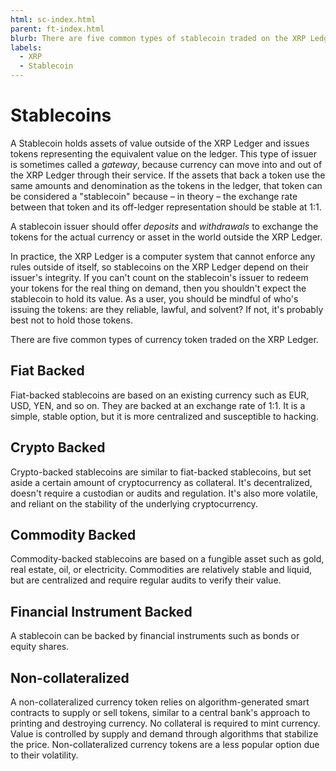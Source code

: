 ```yaml
---
html: sc-index.html
parent: ft-index.html
blurb: There are five common types of stablecoin traded on the XRP Ledger.
labels:
  - XRP
  - Stablecoin
---
```

# Stablecoins

A Stablecoin holds assets of value outside of the XRP Ledger and issues tokens representing the equivalent value on the ledger. This type of issuer is sometimes called a _gateway_, because currency can move into and out of the XRP Ledger through their service. If the assets that back a token use the same amounts and denomination as the tokens in the ledger, that token can be considered a "stablecoin" because – in theory – the exchange rate between that token and its off-ledger representation should be stable at 1:1.

A stablecoin issuer should offer _deposits_ and _withdrawals_ to exchange the tokens for the actual currency or asset in the world outside the XRP Ledger.

In practice, the XRP Ledger is a computer system that cannot enforce any rules outside of itself, so stablecoins on the XRP Ledger depend on their issuer's integrity. If you can't count on the stablecoin's issuer to redeem your tokens for the real thing on demand, then you shouldn't expect the stablecoin to hold its value. As a user, you should be mindful of who's issuing the tokens: are they reliable, lawful, and solvent? If not, it's probably best not to hold those tokens.

There are five common types of currency token traded on the XRP Ledger.

## Fiat Backed

Fiat-backed stablecoins are based on an existing currency such as EUR, USD, YEN, and so on. They are backed at an exchange rate of 1:1. It is a simple, stable option, but it is more centralized and susceptible to hacking.

## Crypto Backed

Crypto-backed stablecoins are similar to fiat-backed stablecoins, but set aside a certain amount of cryptocurrency as collateral. It's decentralized, doesn't require a custodian or audits and regulation. It's also more volatile, and reliant on the stability of the underlying cryptocurrency.

## Commodity Backed

Commodity-backed stablecoins are based on a fungible asset such as gold, real estate, oil,  or electricity. Commodities are relatively stable and liquid, but are centralized and require regular audits to verify their value.

## Financial Instrument Backed

A stablecoin can be backed by financial instruments such as bonds or equity shares.

## Non-collateralized

A non-collateralized currency token relies on algorithm-generated smart contracts to supply or sell tokens, similar to a central bank's approach to printing and destroying currency. No collateral is required to mint currency. Value is controlled by supply and demand through algorithms that stabilize the price. Non-collateralized currency tokens are a less popular option due to their volatility.
